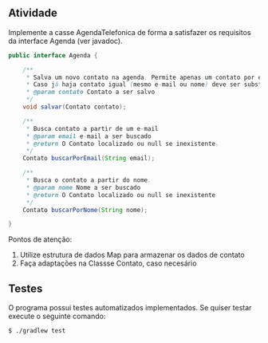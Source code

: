 ## Atividade

Implemente a casse AgendaTelefonica de forma a satisfazer os requisitos da interface Agenda (ver javadoc).

```java
public interface Agenda {

    /**
     * Salva um novo contato na agenda. Permite apenas um contato por e-mail e nome completo. 
     * Caso já haja contato igual (mesmo e-mail ou nome) deve ser substituído.
     * @param contato Contato a ser salvo
     */
    void salvar(Contato contato);

    /**
     * Busca contato a partir de um e-mail
     * @param email e-mail a ser buscado
     * @return O Contato localizado ou null se inexistente.
     */
    Contato buscarPorEmail(String email);

    /**
     * Busca o contato a partir do nome.
     * @param nome Nome a ser buscado
     * @return O Contato localizado ou null se inexistente
     */
    Contato buscarPorNome(String nome);

}
```


Pontos de atenção:

1. Utilize estrutura de dados Map para armazenar os dados de contato
2. Faça adaptações na Classse Contato, caso necesário

## Testes

O programa possui testes automatizados implementados. Se quiser testar execute o seguinte comando:

```console
$ ./gradlew test
```